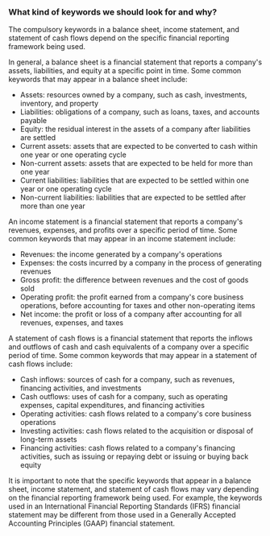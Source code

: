 ### What kind of keywords we should look for and why?

The compulsory keywords in a balance sheet, income statement, and statement of cash flows depend on the specific financial reporting framework being used.

In general, a balance sheet is a financial statement that reports a company's assets, liabilities, and equity at a specific point in time. Some common keywords that may appear in a balance sheet include:

- Assets: resources owned by a company, such as cash, investments, inventory, and property
- Liabilities: obligations of a company, such as loans, taxes, and accounts payable
- Equity: the residual interest in the assets of a company after liabilities are settled
- Current assets: assets that are expected to be converted to cash within one year or one operating cycle
- Non-current assets: assets that are expected to be held for more than one year
- Current liabilities: liabilities that are expected to be settled within one year or one operating cycle
- Non-current liabilities: liabilities that are expected to be settled after more than one year

An income statement is a financial statement that reports a company's revenues, expenses, and profits over a specific period of time. Some common keywords that may appear in an income statement include:

- Revenues: the income generated by a company's operations
- Expenses: the costs incurred by a company in the process of generating revenues
- Gross profit: the difference between revenues and the cost of goods sold
- Operating profit: the profit earned from a company's core business operations, before accounting for taxes and other non-operating items
- Net income: the profit or loss of a company after accounting for all revenues, expenses, and taxes

A statement of cash flows is a financial statement that reports the inflows and outflows of cash and cash equivalents of a company over a specific period of time. Some common keywords that may appear in a statement of cash flows include:

- Cash inflows: sources of cash for a company, such as revenues, financing activities, and investments
- Cash outflows: uses of cash for a company, such as operating expenses, capital expenditures, and financing activities
- Operating activities: cash flows related to a company's core business operations
- Investing activities: cash flows related to the acquisition or disposal of long-term assets
- Financing activities: cash flows related to a company's financing activities, such as issuing or repaying debt or issuing or buying back equity

It is important to note that the specific keywords that appear in a balance sheet, income statement, and statement of cash flows may vary depending on the financial reporting framework being used. For example, the keywords used in an International Financial Reporting Standards (IFRS) financial statement may be different from those used in a Generally Accepted Accounting Principles (GAAP) financial statement.
